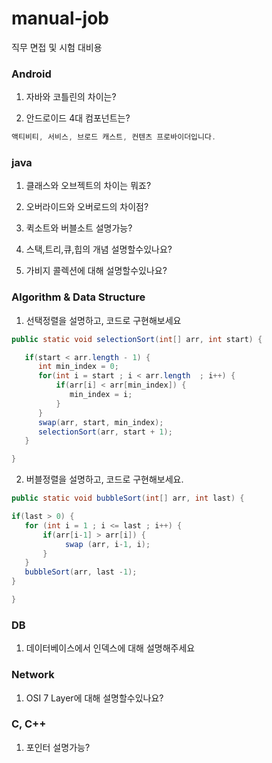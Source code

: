 # manual-job
직무 면접 및 시험 대비용  

### Android
1. 자바와 코틀린의 차이는?

2. 안드로이드 4대 컴포넌트는?
```java
액티비티, 서비스, 브로드 캐스트, 컨텐츠 프로바이더입니다.
```

### java
1. 클래스와 오브젝트의 차이는 뭐죠?

1. 오버라이드와 오버로드의 차이점?

1. 퀵소트와 버블소트 설명가능?

1. 스택,트리,큐,힙의 개념 설명할수있나요?

1. 가비지 콜렉션에 대해 설명할수있나요?

### Algorithm & Data Structure
1. 선택정렬을 설명하고, 코드로 구현해보세요
```java
public static void selectionSort(int[] arr, int start) {

   if(start < arr.length - 1) {
      int min_index = 0;
      for(int i = start ; i < arr.length  ; i++) {
          if(arr[i] < arr[min_index]) {
             min_index = i;
          }
      }
      swap(arr, start, min_index);
      selectionSort(arr, start + 1);
   }

}

```

2. 버블정렬을 설명하고, 코드로 구현해보세요.
```java
public static void bubbleSort(int[] arr, int last) {

if(last > 0) {
   for (int i = 1 ; i <= last ; i++) {
       if(arr[i-1] > arr[i]) {
            swap (arr, i-1, i);
       }
   }
   bubbleSort(arr, last -1);
}

}
```

### DB
1. 데이터베이스에서 인덱스에 대해 설명해주세요

### Network
1. OSI 7 Layer에 대해 설명할수있나요?

### C, C++
1. 포인터 설명가능?











